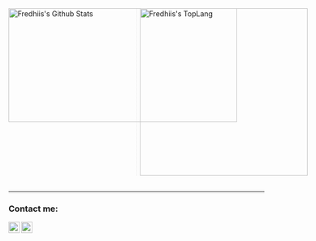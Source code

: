 <div style="-webkit-column-count: 2; -moz-column-count: 2; column-count: 2; -webkit-column-rule: 1px dotted #e0e0e0; -moz-column-rule: 1px dotted #e0e0e0; column-rule: 1px dotted #e0e0e0;">
    <div style="display: inline-block;">
        <img width="450" height="224" img align="left" alt="Fredhiis's Github Stats" src="https://github-readme-stats.vercel.app/api?username=fredhii&theme=dark&show_icons=true&hide_border=true&count_private=true&hide=issues" class="responsive" />
    </div>
    <br/>
    <br/>
    <div style="display: inline-block;">
        <img width="330" img align="center" alt="Fredhiis's TopLang" src="https://github-readme-stats.vercel.app/api/top-langs/?username=fredhii&theme=dark&layout=compact&hide_border=true&count_private=true" class="responsive"/>
    </div>
</div>
<br/>

---

### Contact me:
[<img align="left" alt="nelimonroyortiz | LinkedIn" width="22px" src="https://cdn.jsdelivr.net/npm/simple-icons@v3/icons/linkedin.svg" />][linkedin]
[<img align="left" alt="nelimonroyortiz | Twitter" width="22px" src="https://cdn.jsdelivr.net/npm/simple-icons@v3/icons/twitter.svg" />][twitter]

[linkedin]: https://www.linkedin.com/in/fredhii/
[twitter]: https://twitter.com/fredhii_
